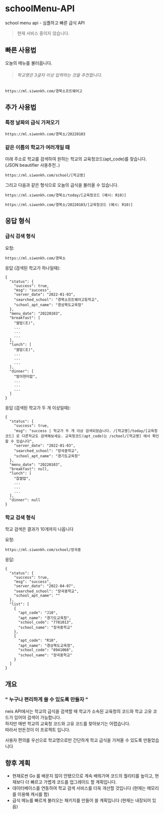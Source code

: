 # schoolMenu-API
school menu api - 심플하고 빠른 급식 API

> 현재 서비스 중이지 않습니다.

## 빠른 사용법
오늘의 메뉴를 불러옵니다.
> ###### 학교명은 3글자 이상 입력하는 것을 추천합니다. 
```
https://ml.siwonkh.com/경북소프트웨어고
```

## 추가 사용법

### 특정 날짜의 급식 가져오기
```
https://ml.siwonkh.com/경북소/20220103
```
### 같은 이름의 학교가 여러개일 때
아래 주소로 학교를 검색하여 원하는 학교의 교육청코드(apt_code)를 찾습니다. (JSON beautifier 사용추천..)
```
https://ml.siwonkh.com/school/[학교명]
```
그리고 다음과 같은 형식으로 오늘의 급식을 불러올 수 있습니다.
```
https://ml.siwonkh.com/경북소/today/[교육청코드 (예시: R10)]
```
```
https://ml.siwonkh.com/경북소/20220103/[교육청코드 (예시: R10)]
```
응답 형식
---

### 급식 검색 형식
요청:
```
https://ml.siwonkh.com/경북소
```
응답 (검색된 학교가 하나일때):
```
{
  "status": {
    "success": true,
    "msg": "success",
    "server_date": "2022-01-03",
    "searched_school": "경북소프트웨어고등학교",
    "school_apt_name": "경상북도교육청"
  },
  "menu_date": "20220103",
  "breakfast": [
    "쌀밥(조)",
    ...
    ...
    ...
  ],
  "lunch": [
    "쌀밥(조)",
    ...
    ...
    ...
  ],
  "dinner": [
    "발아현미밥",
    ...
    ...
    ...
  ]
}
```
응답 (검색된 학교가 두 개 이상일때):
```
{
  "status": {
    "success": true,
    "msg": "success | 학교가 두 개 이상 검색되었습니다. /[학교명]/today/[교육청코드] 로 다른학교도 검색해보세요. 교육청코드(apt_code)는 /school/[학교명] 에서 확인할 수 있습니다",
    "server_date": "2022-01-03",
    "searched_school": "장곡중학교",
    "school_apt_name": "경기도교육청"
  },
  "menu_date": "20220103",
  "breakfast": null,
  "lunch": [
    "찹쌀밥",
    ...
    ...
    ...
  ],
  "dinner": null
}
```
### 학교 검색 형식
학교 검색은 결과가 10개까지 나옵니다

요청:
```
https://ml.siwonkh.com/school/장곡중
```
응답:
```
{
  "status": {
    "success": true,
    "msg": "success",
    "server_date": "2022-04-07",
    "searched_school": "장곡중학교",
    "school_apt_name": ""
  },
  "list": [
    {
      "apt_code": "J10",
      "apt_name": "경기도교육청",
      "school_code": "7781013",
      "school_name": "장곡중학교"
    },
    {
      "apt_code": "R10",
      "apt_name": "경상북도교육청",
      "school_code": "8941068",
      "school_name": "장곡중학교"
    }
  ]
}
```

## 개요
### " 누구나 편리하게 쓸 수 있도록 만들자 "
neis API에서는 학교의 급식을 검색할 때 학교가 소속된 교육청의 코드와 학교 고유 코드가 있어야 검색이 가능합니다.  
하지만 매번 학교의 교육청 코드와 고유 코드를 찾아보기는 어렵습니다.  
따라서 만든것이 이 프로젝트 입니다.  
  
사용자 편의를 우선으로 학교명으로만 간단하게 학교 급식을 가져올 수 있도록 만들었습니다

## 향후 계획
- 현재로썬 Go 를 배운지 많이 안됐으므로 계속 배워가며 코드의 퀄리티를 높이고, 현재보다 더 빠르고 가볍게 코드를 업그레이드 할 계획입니다.  
- 데이터베이스를 연동하여 학교 검색 서비스를 더욱 개선할 것입니다 (현재는 메모리를 이용해 캐시를 함)
- 급식 메뉴를 빠르게 불러오는 패키지를 만들어 쓸 계획입니다 (현재는 내장되어 있음)

